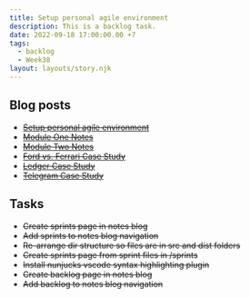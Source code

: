 ```yaml
---
title: Setup personal agile environment
description: This is a backlog task.
date: 2022-09-18 17:00:00.00 +7
tags:
  - backlog
  - Week38
layout: layouts/story.njk
---
```


## Blog posts

- ~~[Setup personal agile environment](/posts/setup-personal-agile-environment)~~
- ~~[Module One Notes](/posts/module-one-notes)~~
- ~~[Module Two Notes](/posts/module-two-notes)~~
- ~~[Ford vs. Ferrari Case Study](/posts/ford-vs-ferrari-case-study)~~
- ~~[Ledger Case Study](/posts/ledger-case-study)~~
- ~~[Telegram Case Study](/posts/telegram-case-study)~~

## Tasks

- ~~Create sprints page in notes blog~~
- ~~Add sprints to notes blog navigation~~
- ~~Re-arrange dir structure so files are in src and dist folders~~
- ~~Create sprints page from sprint files in /sprints~~
- ~~Install nunjucks vscode syntax highlighting plugin~~
- ~~Create backlog page in notes blog~~
- ~~Add backlog to notes blog navigation~~


